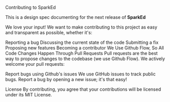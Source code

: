 Contributing to SparkEd

This is a design spec documenting for the next release of **SparkEd**

We love your input! We want to make contributing to this project as easy and transparent as possible, whether it's:

Reporting a bug
Discussing the current state of the code
Submitting a fix
Proposing new features
Becoming a contributor
We Use Github Flow, So All Code Changes Happen Through Pull Requests
Pull requests are the best way to propose changes to the codebase (we use Github Flow). We actively welcome your pull requests:

Report bugs using Github's issues
We use GitHub issues to track public bugs. Report a bug by opening a new issue; it's that easy!

License
By contributing, you agree that your contributions will be licensed under its MIT License.
